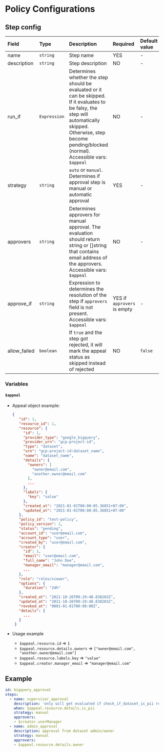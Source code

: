 # Policy Configurations

## Step config

| Field | Type | Description | Required | Default value |
| :--- | :--- | :--- | :--- | :--- |
| name | `string` |Step name | YES | - |
| description | `string` | Step description | NO | - |
| run\_if | `Expression` | Determines whether the step should be evaluated or it can be skipped. If it evaluates to be falsy, the step will automatically skipped. Otherwise, step become pending/blocked (normal). Accessible vars: `$appeal` | NO | -
| strategy | `string` | `auto` or `manual`. Determines if approval step is manual or automatic approval | YES | - |
| approvers | `string` | Determines approvers for manual approval. The evaluation should return string or []string that contains email address of the approvers. Accessible vars: `$appeal` | NO | - |
| approve_if | `string` | Expression to determines the resolution of the step if `approvers` field is not present. Accessible vars: `$appeal` | YES if `approvers` is empty | - |
| allow\_failed | `boolean` | If `true` and the step got rejected, it will mark the appeal status as skipped instead of rejected | NO | `false` |

### Variables

#### `$appeal`
   * Appeal object example:

     ```json
     {
        "id": 1,
        "resource_id": 1,
        "resource": {
          "id": 1,
          "provider_type": "google_bigquery",
          "provider_urn": "gcp-project-id",
          "type": "dataset",
          "urn": "gcp-project-id:dataset_name",
          "name": "dataset_name",
          "details": {
            "owners": [
              "owner@email.com",
              "another.owner@email.com"
            ],
            ...
          },
          "labels": {
            "key": "value"
          },
          "created_at": "2021-01-01T00:00:05.36851+07:00",
          "updated_at": "2021-01-01T00:00:05.36851+07:00"
        },
        "policy_id": "test-policy",
        "policy_version": 1,
        "status": "pending",
        "account_id": "user@email.com",
        "account_type": "user",
        "created_by": "user@email.com",
        "creator": {
          "id": 1,
          "email": "user@email.com",
          "full_name": "John Doe",
          "manager_email": "manager@email.com",
          ...
        },
        "role": "roles/viewer",
        "options": {
          "duration": "24h"
        },
        "created_at": "2021-10-26T09:29:48.838203Z",
        "updated_at": "2021-10-26T09:29:48.838203Z",
        "revoked_at": "0001-01-01T00:00:00Z",
        "details": {
          ...
        }
      }
     ```

   * Usage example
     * `$appeal.resource.id` =&gt; `1`
     * `$appeal.resource.details.owners` =&gt; `["owner@email.com", "another.owner@email.com"]`
     * `$appeal.resource.labels.key` =&gt; `"value"`
     * `$appeal.creator.manager_email` =&gt; `"manager@email.com"`

## Example

```yaml
id: bigquery_approval
steps:
  - name: supervisor_approval
    description: 'only will get evaluated if check_if_dataset_is_pii return true'
    when: $appeal.resource.details.is_pii
    strategy: manual
    approvers:
    - $creator.userManager
  - name: admin_approval
    description: approval from dataset admin/owner
    strategy: manual
    approvers:
    - $appeal.resource.details.owner
```
